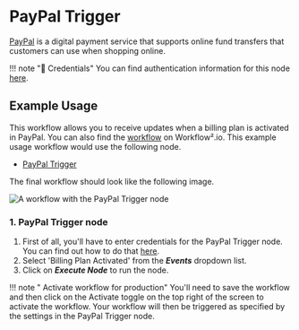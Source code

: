 # PayPal Trigger

[PayPal](https://paypal.com) is a digital payment service that supports online fund transfers that customers can use when shopping online.

!!! note "🔑 Credentials"
    You can find authentication information for this node [here](/workflow/integrations/credentials/payPal/).


## Example Usage

This workflow allows you to receive updates when a billing plan is activated in PayPal. You can also find the [workflow](https://WF².io/workflows/653) on Workflow².io. This example usage workflow would use the following node.
- [PayPal Trigger]()

The final workflow should look like the following image.

![A workflow with the PayPal Trigger node](/_images/integrations/trigger-nodes/paypaltrigger/workflow.png)

### 1. PayPal Trigger node

1. First of all, you'll have to enter credentials for the PayPal Trigger node. You can find out how to do that [here](/workflow/integrations/credentials/payPal/).
2. Select 'Billing Plan Activated' from the ***Events*** dropdown list.
3. Click on ***Execute Node*** to run the node.

!!! note " Activate workflow for production"
    You'll need to save the workflow and then click on the Activate toggle on the top right of the screen to activate the workflow. Your workflow will then be triggered as specified by the settings in the PayPal Trigger node.

